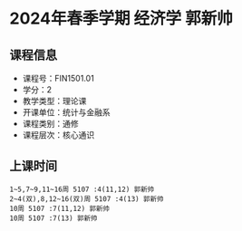 # 2024年春季学期 经济学 郭新帅






## 课程信息

- 课程号：FIN1501.01
- 学分：2
- 教学类型：理论课
- 开课单位：统计与金融系
- 课程类别：通修
- 课程层次：核心通识

## 上课时间

```
1~5,7~9,11~16周 5107 :4(11,12) 郭新帅
2~4(双),8,12~16(双)周 5107 :4(13) 郭新帅
10周 5107 :7(11,12) 郭新帅
10周 5107 :7(13) 郭新帅
```

